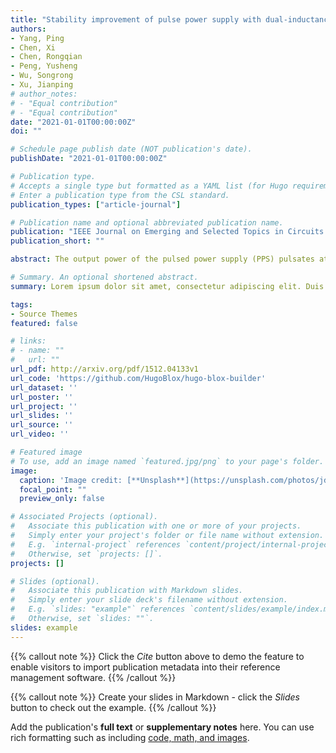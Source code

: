 ```yaml
---
title: "Stability improvement of pulse power supply with dual-inductance active storage unit using hysteresis current control"
authors:
- Yang, Ping
- Chen, Xi
- Chen, Rongqian
- Peng, Yusheng
- Wu, Songrong
- Xu, Jianping
# author_notes:
# - "Equal contribution"
# - "Equal contribution"
date: "2021-01-01T00:00:00Z"
doi: ""

# Schedule page publish date (NOT publication's date).
publishDate: "2021-01-01T00:00:00Z"

# Publication type.
# Accepts a single type but formatted as a YAML list (for Hugo requirements).
# Enter a publication type from the CSL standard.
publication_types: ["article-journal"]

# Publication name and optional abbreviated publication name.
publication: "IEEE Journal on Emerging and Selected Topics in Circuits and Systems"
publication_short: ""

abstract: The output power of the pulsed power supply (PPS) pulsates at the pulse repetition frequency (PRF) of pulse load. The pulsating power will result in a large bus voltage ripple. To balance the instantaneous power difference, a single or dual-inductance active storage unit (ASU) is usually connected in parallel with the output terminal of the PPS. Poor compensating current tracking accuracy of ASU will lead to the output current of PPS suffered from serious current spikes, which affects the stability of the bus voltage. A hysteresis current control (HCC) is proposed to achieve an excellent pulse current compensation performance. Compared with the current mode control (CMC), the small-signal modeling of dual-inductance with HCC is established to illustrate good compensation performance. Besides, a valley voltage loop is introduced to regulate the storage capacitor voltage in dual-inductance ASU to reduce the power loss at any pulse duty cycle. An experimental prototype is built to verify the spikes in output current can be eliminated effectively, the bus voltage keeps smooth and stable, and the output capacitor of the per-stage DC/DC converter is reduced significantly.

# Summary. An optional shortened abstract.
summary: Lorem ipsum dolor sit amet, consectetur adipiscing elit. Duis posuere tellus ac convallis placerat. Proin tincidunt magna sed ex sollicitudin condimentum.

tags:
- Source Themes
featured: false

# links:
# - name: ""
#   url: ""
url_pdf: http://arxiv.org/pdf/1512.04133v1
url_code: 'https://github.com/HugoBlox/hugo-blox-builder'
url_dataset: ''
url_poster: ''
url_project: ''
url_slides: ''
url_source: ''
url_video: ''

# Featured image
# To use, add an image named `featured.jpg/png` to your page's folder. 
image:
  caption: 'Image credit: [**Unsplash**](https://unsplash.com/photos/jdD8gXaTZsc)'
  focal_point: ""
  preview_only: false

# Associated Projects (optional).
#   Associate this publication with one or more of your projects.
#   Simply enter your project's folder or file name without extension.
#   E.g. `internal-project` references `content/project/internal-project/index.md`.
#   Otherwise, set `projects: []`.
projects: []

# Slides (optional).
#   Associate this publication with Markdown slides.
#   Simply enter your slide deck's filename without extension.
#   E.g. `slides: "example"` references `content/slides/example/index.md`.
#   Otherwise, set `slides: ""`.
slides: example
---
```


{{% callout note %}}
Click the *Cite* button above to demo the feature to enable visitors to import publication metadata into their reference management software.
{{% /callout %}}

{{% callout note %}}
Create your slides in Markdown - click the *Slides* button to check out the example.
{{% /callout %}}

Add the publication's **full text** or **supplementary notes** here. You can use rich formatting such as including [code, math, and images](https://docs.hugoblox.com/content/writing-markdown-latex/).
